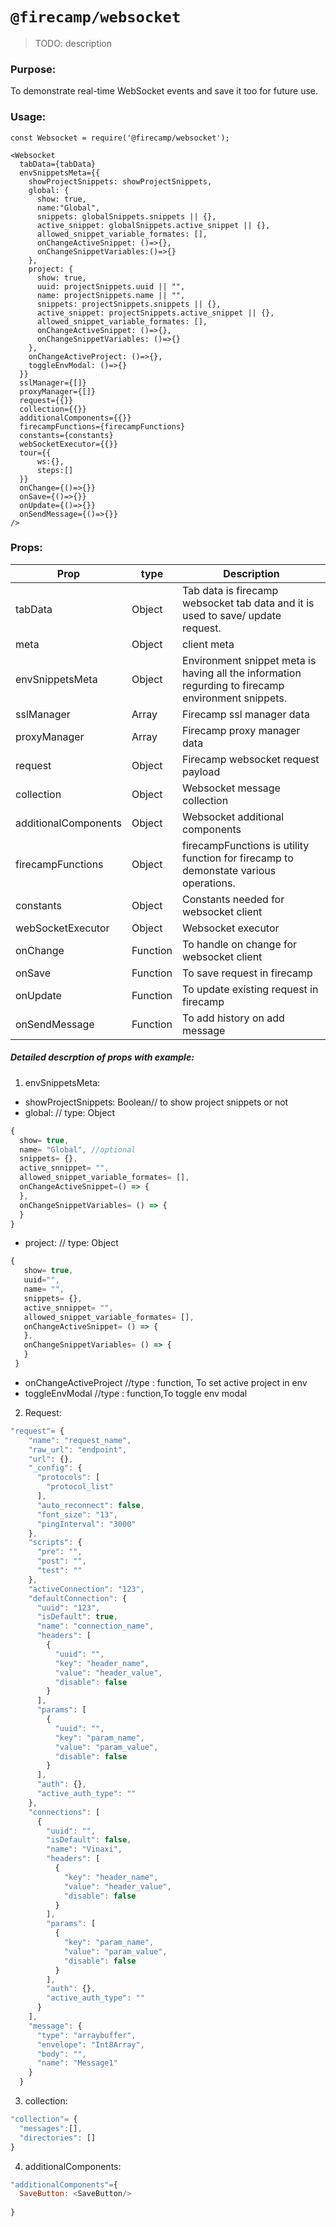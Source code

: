 # `@firecamp/websocket`

> TODO: description

### Purpose:
To demonstrate real-time WebSocket events and save it too for future use.

### Usage:

```
const Websocket = require('@firecamp/websocket');

<Websocket
  tabData={tabData}
  envSnippetsMeta={{
    showProjectSnippets: showProjectSnippets,
    global: {
      show: true,
      name:"Global",
      snippets: globalSnippets.snippets || {},
      active_snippet: globalSnippets.active_snippet || {},
      allowed_snippet_variable_formates: [],
      onChangeActiveSnippet: ()=>{},
      onChangeSnippetVariables:()=>{}
    },
    project: {
      show: true,
      uuid: projectSnippets.uuid || "",
      name: projectSnippets.name || "",
      snippets: projectSnippets.snippets || {},
      active_snippet: projectSnippets.active_snippet || {},
      allowed_snippet_variable_formates: [],
      onChangeActiveSnippet: ()=>{},
      onChangeSnippetVariables: ()=>{}
    },
    onChangeActiveProject: ()=>{},
    toggleEnvModal: ()=>{}
  }}
  sslManager={[]}
  proxyManager={[]}
  request={{}}
  collection={{}}
  additionalComponents={{}}
  firecampFunctions={firecampFunctions}
  constants={constants}
  webSocketExecutor={{}}
  tour={{
      ws:{},
      steps:[]  
  }}
  onChange={()=>{}}
  onSave={()=>{}}
  onUpdate={()=>{}}
  onSendMessage={()=>{}}
/>

```

### Props:



|  Prop | type | Description  |   
|---|---|---|
|  tabData | Object |Tab data is firecamp websocket tab data and it is used to save/ update request.   | 
|  meta | Object |client meta  |
| envSnippetsMeta  | Object | Environment snippet meta is having all the information regurding to firecamp environment snippets. |  
|  sslManager | Array | Firecamp ssl manager data  |  
|  proxyManager | Array|Firecamp proxy manager data  |  
|  request |  Object |Firecamp websocket request payload  |  
|  collection |  Object | Websocket message collection  |
|  additionalComponents |  Object | Websocket additional components  |  
|  firecampFunctions | Object | firecampFunctions is utility function for firecamp to demonstate various operations.  |  
|  constants |  Object |Constants needed for websocket client  |  
|  webSocketExecutor |  Object |Websocket executor |  
|  onChange |  Function | To handle on change for websocket client  |  
|  onSave |  Function |To save request in firecamp  |  
|  onUpdate |  Function |To update existing request in firecamp  |  
|  onSendMessage |  Function |To add history on add message  |
  

##### Detailed descrption of props with example:  

1. envSnippetsMeta:

- showProjectSnippets: Boolean// to show project snippets or not
- global:  // type: Object
 ```javascript
{
   show= true,
   name= "Global", //optional
   snippets= {},
   active_snnippet= "",
   allowed_snippet_variable_formates= [],
   onChangeActiveSnippet=() => {
   },
   onChangeSnippetVariables= () => {
   }
 }
 ```
 - project:  // type: Object
 ```javascript
 {     
    show= true,
    uuid="",
    name= "",
    snippets= {},
    active_snnippet= "",
    allowed_snippet_variable_formates= [],
    onChangeActiveSnippet= () => {
    },
    onChangeSnippetVariables= () => {
    }
  }
 
 ```
   - onChangeActiveProject //type : function, To set active project in env
   - toggleEnvModal //type : function,To toggle env modal
   
2. Request:

```javascript
"request"= {
    "name": "request_name",
    "raw_url": "endpoint",
    "url": {},
    "_config": {
      "protocols": [
        "protocol_list"
      ],
      "auto_reconnect": false,
      "font_size": "13",
      "pingInterval": "3000"
    },
    "scripts": {
      "pre": "",
      "post": "",
      "test": ""
    },
    "activeConnection": "123",
    "defaultConnection": {
      "uuid": "123",
      "isDefault": true,
      "name": "connection_name",
      "headers": [
        {
          "uuid": "",
          "key": "header_name",
          "value": "header_value",
          "disable": false
        }
      ],
      "params": [
        {
          "uuid": "",
          "key": "param_name",
          "value": "param_value",
          "disable": false
        }
      ],
      "auth": {},
      "active_auth_type": ""
    },
    "connections": [
      {
        "uuid": "",
        "isDefault": false,
        "name": "Vinaxi",
        "headers": [
          {
            "key": "header_name",
            "value": "header_value",
            "disable": false
          }
        ],
        "params": [
          {
            "key": "param_name",
            "value": "param_value",
            "disable": false
          }
        ],
        "auth": {},
        "active_auth_type": ""
      }
    ],
    "message": {
      "type": "arraybuffer",
      "envelope": "Int8Array",
      "body": "",
      "name": "Message1"
    }
  }
```

3. collection:

```javascript
"collection"= {
  "messages":[],
  "directories": []
}
``` 

4. additionalComponents: 
```javascript
"additionalComponents"={       
  SaveButton: <SaveButton/>
  
}
```
